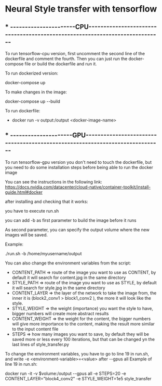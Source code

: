 # Neural Style transfer with tensorflow

## * ----------------------CPU----------------------------------------------------------------------------

To run tensorflow-cpu version, first uncomment the second line of the dockerfile and comment the fourth.
Then you can just run the docker-compose file or build the dockerfile and run it.

To run dockerized version: 

docker-compose up

To make changes in the image:

docker-compose up --build

To run dockerfile:

* docker run -v output:/output \<docker-image-name>
## * ---------------------GPU-----------------------------------------------------------------------------

To run tensorflow-gpu version you don't need to touch the dockerfile, but you need to do some installation steps before being able to run the docker image

You can see the instructions in the following link: https://docs.nvidia.com/datacenter/cloud-native/container-toolkit/install-guide.html#docker

after installing and checking that it works:

you have to execute run.sh

you can add -b as first parameter to build the image before it runs

As second parameter, you can specify the output volume where the new images will be saved.

Example:

./run.sh -b /home/myusername/output

You can also change the environment variables from the script:

* CONTENT_PATH => route of the image you want to use as CONTENT, by default it will search for content.jpg in the same directory
* STYLE_PATH => route of the image you want to use as STYLE, by default it will search for style.jpg in the same directory
* CONTENT_LAYER => the layer of the network to take the image from, the inner it is (block2_conv1 > block1_conv2 ), the more it will look like the style.
* STYLE_WEIGHT => the weight (importance) you want the style to have, bigger numbers will create more abstract results
* CONTENT_WEIGHT => the weight for the content, the bigger numbers will give more importance to the content, making the result more similar to the input content file
* STEPS => how many images you want to save, by default they will be saved more or less every 100 iterations, but that can be changed yn the last lines of style_transfer.py

To change the environment variables, you have to go to line 19 in run.sh, and write -e \<environment-variable>=\<value> after --gpus all
Example of line 19 in run.sh:

docker run -it -v $volume:/output --gpus all -e STEPS=20 -e CONTENT_LAYER="block4_conv2"  -e STYLE_WEIGHT=1e5 style_transfer
